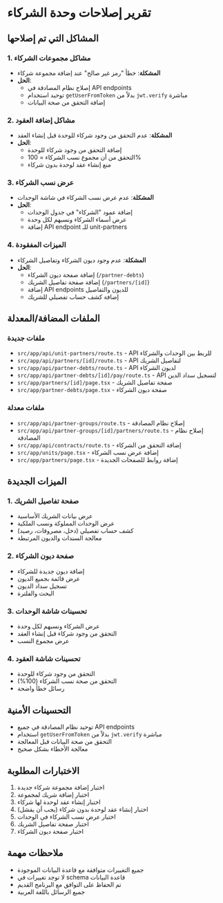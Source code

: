 # تقرير إصلاحات وحدة الشركاء

## المشاكل التي تم إصلاحها

### 1. مشاكل مجموعات الشركاء
- **المشكلة**: خطأ "رمز غير صالح" عند إضافة مجموعة شركاء
- **الحل**: 
  - إصلاح نظام المصادقة في API endpoints
  - توحيد استخدام `getUserFromToken` بدلاً من `jwt.verify` مباشرة
  - إضافة التحقق من صحة البيانات

### 2. مشاكل إضافة العقود
- **المشكلة**: عدم التحقق من وجود شركاء للوحدة قبل إنشاء العقد
- **الحل**:
  - إضافة التحقق من وجود شركاء للوحدة
  - التحقق من أن مجموع نسب الشركاء = 100%
  - منع إنشاء عقد لوحدة بدون شركاء

### 3. عرض نسب الشركاء
- **المشكلة**: عدم عرض نسب الشركاء في شاشة الوحدات
- **الحل**:
  - إضافة عمود "الشركاء" في جدول الوحدات
  - عرض أسماء الشركاء ونسبهم لكل وحدة
  - إضافة API endpoint للـ unit-partners

### 4. الميزات المفقودة
- **المشكلة**: عدم وجود ديون الشركاء وتفاصيل الشركاء
- **الحل**:
  - إضافة صفحة ديون الشركاء (`/partner-debts`)
  - إضافة صفحة تفاصيل الشريك (`/partners/[id]`)
  - إضافة API endpoints للديون والتفاصيل
  - إضافة كشف حساب تفصيلي للشريك

## الملفات المضافة/المعدلة

### ملفات جديدة
- `src/app/api/unit-partners/route.ts` - API للربط بين الوحدات والشركاء
- `src/app/api/partners/[id]/route.ts` - API لتفاصيل الشريك
- `src/app/api/partner-debts/route.ts` - API لديون الشركاء
- `src/app/api/partner-debts/[id]/pay/route.ts` - API لتسجيل سداد الدين
- `src/app/partners/[id]/page.tsx` - صفحة تفاصيل الشريك
- `src/app/partner-debts/page.tsx` - صفحة ديون الشركاء

### ملفات معدلة
- `src/app/api/partner-groups/route.ts` - إصلاح نظام المصادقة
- `src/app/api/partner-groups/[id]/partners/route.ts` - إصلاح نظام المصادقة
- `src/app/api/contracts/route.ts` - إضافة التحقق من الشركاء
- `src/app/units/page.tsx` - إضافة عرض نسب الشركاء
- `src/app/partners/page.tsx` - إضافة روابط للصفحات الجديدة

## الميزات الجديدة

### 1. صفحة تفاصيل الشريك
- عرض بيانات الشريك الأساسية
- عرض الوحدات المملوكة ونسب الملكية
- كشف حساب تفصيلي (دخل، مصروفات، رصيد)
- معالجة السندات والديون المرتبطة

### 2. صفحة ديون الشركاء
- إضافة ديون جديدة للشركاء
- عرض قائمة بجميع الديون
- تسجيل سداد الديون
- البحث والفلترة

### 3. تحسينات شاشة الوحدات
- عرض الشركاء ونسبهم لكل وحدة
- التحقق من وجود شركاء قبل إنشاء العقد
- عرض مجموع النسب

### 4. تحسينات شاشة العقود
- التحقق من وجود شركاء للوحدة
- التحقق من صحة نسب الشركاء (100%)
- رسائل خطأ واضحة

## التحسينات الأمنية
- توحيد نظام المصادقة في جميع API endpoints
- استخدام `getUserFromToken` بدلاً من `jwt.verify` مباشرة
- التحقق من صحة البيانات قبل المعالجة
- معالجة الأخطاء بشكل صحيح

## الاختبارات المطلوبة
1. اختبار إضافة مجموعة شركاء جديدة
2. اختبار إضافة شريك لمجموعة
3. اختبار إنشاء عقد لوحدة لها شركاء
4. اختبار إنشاء عقد لوحدة بدون شركاء (يجب أن يفشل)
5. اختبار عرض نسب الشركاء في الوحدات
6. اختبار صفحة تفاصيل الشريك
7. اختبار صفحة ديون الشركاء

## ملاحظات مهمة
- جميع التغييرات متوافقة مع قاعدة البيانات الموجودة
- لا توجد تغييرات في schema قاعدة البيانات
- تم الحفاظ على التوافق مع البرنامج القديم
- جميع الرسائل باللغة العربية